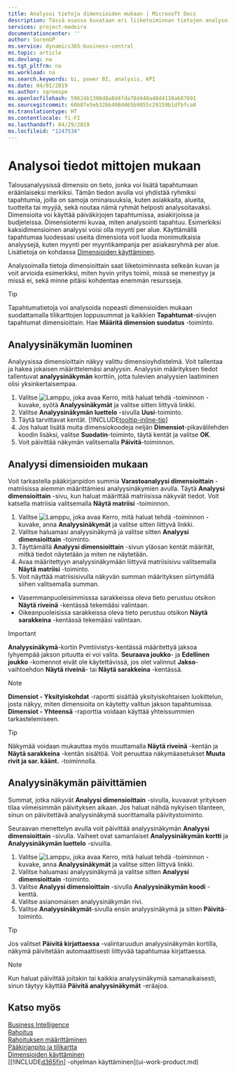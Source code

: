 ```yaml
---
title: Analysoi tietoja dimensioiden mukaan | Microsoft Docs
description: Tässä osassa kuvataan eri liiketoiminnan tietojen analysointi dimensioiden mukaan.
services: project-madeira
documentationcenter: ''
author: SorenGP
ms.service: dynamics365-business-central
ms.topic: article
ms.devlang: na
ms.tgt_pltfrm: na
ms.workload: na
ms.search.keywords: bi, power BI, analysis, KPI
ms.date: 04/01/2019
ms.author: sgroespe
ms.openlocfilehash: 59624b1308d8a8d4fda78d440a48d4138a687691
ms.sourcegitcommit: 60b87e5eb32bb408dd65b9855c29159b1dfbfca8
ms.translationtype: HT
ms.contentlocale: fi-FI
ms.lasthandoff: 04/29/2019
ms.locfileid: "1247534"
---
```

#  <a name="analyze-data-by-dimensions"></a>Analysoi tiedot mittojen mukaan
Talousanalyysissä dimensio on tieto, jonka voi lisätä tapahtumaan eräänlaiseksi merkiksi. Tämän tiedon avulla voi yhdistää ryhmiksi tapahtumia, joilla on samoja ominaisuuksia, kuten asiakkaita, alueita, tuotteita tai myyjiä, sekä noutaa nämä ryhmät helposti analysoitavaksi. Dimensioita voi käyttää päiväkirjojen tapahtumissa, asiakirjoissa ja budjeteissa. Dimensiotermi kuvaa, miten analysointi tapahtuu. Esimerkiksi kaksidimensioinen analyysi voisi olla myynti per alue. Käyttämällä tapahtumaa luodessasi useita dimensiota voit luoda monimutkaisia analyysejä, kuten myynti per myyntikampanja per asiakasryhmä per alue. Lisätietoja on kohdassa [Dimensioiden käyttäminen](finance-dimensions.md).

Analysoimalla tietoja dimensioittain saat liiketoiminnasta selkeän kuvan ja voit arvioida esimerkiksi, miten hyvin yritys toimii, missä se menestyy ja missä ei, sekä minne pitäisi kohdentaa enemmän resursseja.

> [!TIP]
> Tapahtumatietoja voi analysoida nopeasti dimensioiden mukaan suodattamalla tilikarttojen loppusummat ja kaikkien **Tapahtumat**-sivujen tapahtumat dimensioittain. Hae **Määritä dimension suodatus** -toiminto.

## <a name="to-set-up-an-analysis-view"></a>Analyysinäkymän luominen  
Analyysissa dimensioittain näkyy valittu dimensioyhdistelmä. Voit tallentaa ja hakea jokaisen määrittelemäsi analyysin. Analyysin määrityksen tiedot tallentuvat **analyysinäkymän** korttiin, jotta tulevien analyysien laatiminen olisi yksinkertaisempaa.  

1. Valitse ![Lamppu, joka avaa Kerro, mitä haluat tehdä -toiminnon](media/ui-search/search_small.png "Kerro, mitä haluat tehdä") -kuvake, syötä **Analyysinäkymät** ja valitse sitten liittyvä linkki.  
2. Valitse **Analyysinäkymän luettelo** -sivulla **Uusi**-toiminto.
3. Täytä tarvittavat kentät. [!INCLUDE[tooltip-inline-tip](includes/tooltip-inline-tip_md.md)]
4. Jos haluat lisätä muita dimensiokoodeja neljän **Dimensiot**-pikavälilehden koodin lisäksi, valitse **Suodatin**-toiminto, täytä kentät ja valitse **OK**.  
5. Voit päivittää näkymän valitsemalla **Päivitä**-toiminnon.

## <a name="to-analyze-by-dimensions"></a>Analyysi dimensioiden mukaan
Voit tarkastella pääkirjanpidon summia **Varastoanalyysi dimensioittain** -matriisissa aiemmin määrittämiesi analyysinäkymien avulla. Täytä **Analyysi dimensioittain** -sivu, kun haluat määrittää matriisissa näkyvät tiedot. Voit katsella matriisia valitsemalla **Näytä matriisi** -toiminnon.  

1. Valitse ![Lamppu, joka avaa Kerro, mitä haluat tehdä -toiminnon](media/ui-search/search_small.png "Kerro, mitä haluat tehdä") -kuvake, anna **Analyysinäkymät** ja valitse sitten liittyvä linkki.  
2. Valitse haluamasi analyysinäkymä ja valitse sitten **Analyysi dimensioittain** -toiminto.
3. Täyttämällä **Analyysi dimensioittain** -sivun yläosan kentät määrität, mitkä tiedot näytetään ja miten ne näytetään.
4. Avaa määritettyyn analyysinäkymään liittyvä matriisisivu valitsemalla **Näytä matriisi** -toiminto.
5. Voit näyttää matriisisivulla näkyvän summan määrityksen siirtymällä siihen valitsemalla summan.  

- Vasemmanpuoleisimmisssa sarakkeissa oleva tieto perustuu otsikon **Näytä riveinä** -kentässä tekemääsi valintaan.  
- Oikeanpuoleisissa sarakkeissa oleva tieto perustuu otsikon **Näytä sarakkeina** -kentässä tekemääsi valintaan.

> [!IMPORTANT]  
>   **Analyysinäkymä**-kortin Pvmtiivistys-kentässä määritettyä jaksoa lyhyempää jakson pituutta ei voi valita. **Seuraava joukko**- ja **Edellinen joukko** -komennot eivät ole käytettävissä, jos olet valinnut **Jakso**-vaihtoehdon **Näytä riveinä**- tai **Näytä sarakkeina** -kentässä.  

> [!NOTE]  
>   **Dimensiot - Yksityiskohdat** -raportti sisältää yksityiskohtaisen luokittelun, josta näkyy, miten dimensioita on käytetty valitun jakson tapahtumissa. **Dimensiot - Yhteensä** -raporttia voidaan käyttää yhteissummien tarkastelemiseen.  

> [!TIP]  
>   Näkymää voidaan mukauttaa myös muuttamalla **Näytä riveinä** -kentän ja **Näytä sarakkeina** -kentän sisältöä. Voit peruuttaa näkymäasetukset **Muuta rivit ja sar. käänt.** -toiminnolla.

## <a name="to-update-an-analysis-view"></a>Analyysinäkymän päivittämien  
Summat, jotka näkyvät **Analyysi dimensioittain** -sivulla, kuvaavat yrityksen tilaa viimeisimmän päivityksen aikaan. Jos haluat nähdä nykyisen tilanteen, sinun on päivitettävä analyysinäkymä suorittamalla päivitystoiminto.

Seuraavan menettelyn avulla voit päivittää analyysinäkymän **Analyysi dimensioittain** -sivulla. Vaiheet ovat samanlaiset **Analyysinäkymän kortti** ja **Analyysinäkymän luettelo** -sivuilla.  

1. Valitse ![Lamppu, joka avaa Kerro, mitä haluat tehdä -toiminnon](media/ui-search/search_small.png "Kerro, mitä haluat tehdä") -kuvake, anna **Analyysinäkymät** ja valitse sitten liittyvä linkki.
2. Valitse haluamasi analyysinäkymä ja valitse sitten **Analyysi dimensioittain** -toiminto.
2. Valitse **Analyysi dimensioittain** -sivulla **Analyysinäkymän koodi** -kenttä.  
3. Valitse asianomaisen analyysinäkymän rivi.  
4. Valitse **Analyysinäkymät**-sivulla ensin analyysinäkymä ja sitten **Päivitä**-toiminto.  

> [!TIP]  
>   Jos valitset **Päivitä kirjattaessa** -valintaruudun analyysinäkymän kortilla, näkymä päivitetään automaattisesti liittyvää tapahtumaa kirjattaessa.

> [!NOTE]  
>   Kun haluat päivittää joitakin tai kaikkia analyysinäkymiä samanaikaisesti, sinun täytyy käyttää **Päivitä analyysinäkymät** -eräajoa.  

## <a name="see-also"></a>Katso myös
[Business Intelligence](bi.md)  
[Rahoitus](finance.md)  
[Rahoituksen määrittäminen](finance-setup-finance.md)  
[Pääkirjanpito ja tilikartta](finance-general-ledger.md)  
[Dimensioiden käyttäminen](finance-dimensions.md)  
[[!INCLUDE[d365fin](includes/d365fin_md.md)] -ohjelman käyttäminen](ui-work-product.md)  
